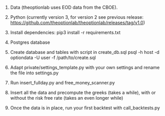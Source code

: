 1) Data (theoptionlab uses EOD data from the CBOE).

2) Python (currently version 3, for version 2 see previous release: https://github.com/theoptionlab/theoptionlab/releases/tag/v1.0)

3) Install dependencies: pip3 install -r requirements.txt 

4) Postgres database

5) Create  database and tables with script in create_db.sql
psql -h host -d optiondata -U user -f /path/to/create.sql

6) Adapt private/settings_template.py with your own settings and rename the file into settings.py

7) Run insert_fullday.py and free_money_scanner.py 

8) Insert all the data and precompute the greeks (takes a while), with or without the risk free rate (takes an even longer while)

9) Once the data is in place, run your first backtest with call_backtests.py 

